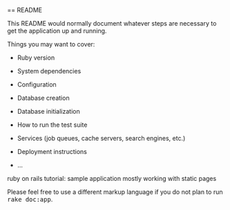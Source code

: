 == README

This README would normally document whatever steps are necessary to get the
application up and running.

Things you may want to cover:

* Ruby version

* System dependencies

* Configuration

* Database creation

* Database initialization

* How to run the test suite

* Services (job queues, cache servers, search engines, etc.)

* Deployment instructions

* ...

ruby on rails tutorial: sample application mostly working with static pages

Please feel free to use a different markup language if you do not plan to run
<tt>rake doc:app</tt>.
